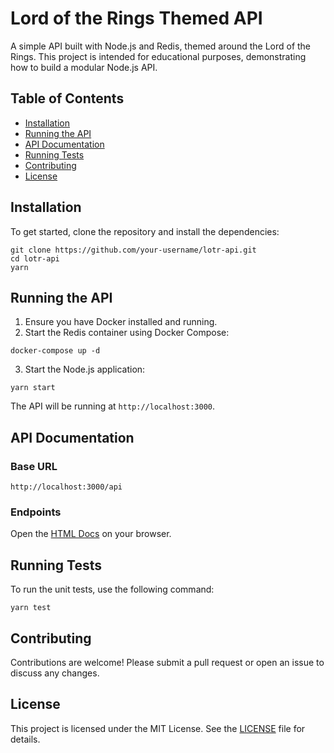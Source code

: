 # Lord of the Rings Themed API

A simple API built with Node.js and Redis, themed around the Lord of the Rings. This project is intended for educational purposes, demonstrating how to build a modular Node.js API.

## Table of Contents

- [Installation](#installation)
- [Running the API](#running-the-api)
- [API Documentation](#api-documentation)
- [Running Tests](#running-tests)
- [Contributing](#contributing)
- [License](#license)

## Installation

To get started, clone the repository and install the dependencies:

```
git clone https://github.com/your-username/lotr-api.git
cd lotr-api
yarn
```

## Running the API

1. Ensure you have Docker installed and running.
2. Start the Redis container using Docker Compose:

```
docker-compose up -d
```

3. Start the Node.js application:

```
yarn start
```

The API will be running at `http://localhost:3000`.

## API Documentation

### Base URL

`http://localhost:3000/api`

### Endpoints

Open the [HTML Docs](/apiary.html) on your browser.

## Running Tests

To run the unit tests, use the following command:

```
yarn test
```

## Contributing

Contributions are welcome! Please submit a pull request or open an issue to discuss any changes.

## License

This project is licensed under the MIT License. See the [LICENSE](LICENSE) file for details.
